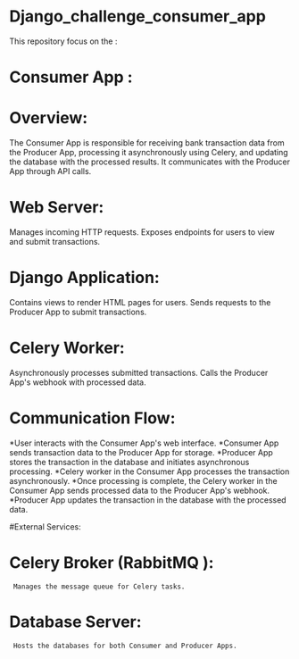 # Django_challenge_consumer_app
This repository focus on the :
# Consumer App :

# Overview:
The Consumer App is responsible for receiving bank transaction data from the Producer App,
processing it asynchronously using Celery, and updating the database with the processed results. 
It communicates with the Producer App through API calls.

# Web Server:

  Manages incoming HTTP requests.
  Exposes endpoints for users to view and submit transactions.
# Django Application:

  Contains views to render HTML pages for users.
  Sends requests to the Producer App to submit transactions.
# Celery Worker:

   Asynchronously processes submitted transactions.
   Calls the Producer App's webhook with processed data.
# Communication Flow:

*User interacts with the Consumer App's web interface.
*Consumer App sends transaction data to the Producer App for storage.
*Producer App stores the transaction in the database and initiates asynchronous processing.
*Celery worker in the Consumer App processes the transaction asynchronously.
*Once processing is complete, the Celery worker in the Consumer App sends processed data to the Producer App's webhook.
*Producer App updates the transaction in the database with the processed data.

#External Services:

   # Celery Broker (RabbitMQ ):
     Manages the message queue for Celery tasks.
   # Database Server:
     Hosts the databases for both Consumer and Producer Apps.




